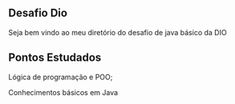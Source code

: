 ## Desafio Dio

Seja bem vindo ao meu diretório do desafio de java básico da DIO

## Pontos Estudados

Lógica de programação e POO;

Conhecimentos básicos em Java
